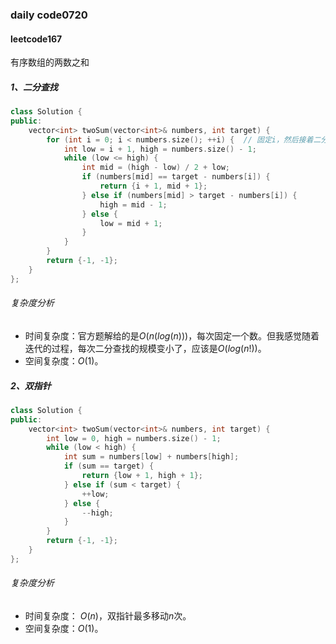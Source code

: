 ### daily code0720

#### leetcode167

有序数组的两数之和

##### 1、二分查找

```C++
class Solution {
public:
    vector<int> twoSum(vector<int>& numbers, int target) {
        for (int i = 0; i < numbers.size(); ++i) {  // 固定i，然后接着二分查找
            int low = i + 1, high = numbers.size() - 1;
            while (low <= high) {
                int mid = (high - low) / 2 + low;
                if (numbers[mid] == target - numbers[i]) {
                    return {i + 1, mid + 1};
                } else if (numbers[mid] > target - numbers[i]) {
                    high = mid - 1;
                } else {
                    low = mid + 1;
                }
            }
        }
        return {-1, -1};
    }
};
```

###### 复杂度分析

- 时间复杂度：官方题解给的是$O(n(log(n)))$，每次固定一个数。但我感觉随着迭代的过程，每次二分查找的规模变小了，应该是$O(log(n!))$。
- 空间复杂度：$O(1)$。

##### 2、双指针

```C++
class Solution {
public:
    vector<int> twoSum(vector<int>& numbers, int target) {
        int low = 0, high = numbers.size() - 1;
        while (low < high) {
            int sum = numbers[low] + numbers[high];
            if (sum == target) {
                return {low + 1, high + 1};
            } else if (sum < target) {
                ++low;
            } else {
                --high;
            }
        }
        return {-1, -1};
    }
};
```

###### 复杂度分析

- 时间复杂度： $O(n)$，双指针最多移动$n$次。
- 空间复杂度：$O(1)$。